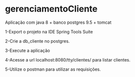 # gerenciamentoCliente

Aplicação com java 8 + banco postgres 9.5 + tomcat

1-Export o projeto na IDE Spring Tools Suite							

2-Crie a db_cliente no postgres.										

3-Execute a aplicação 													

4-Acesse a url localhost:8080/tty/clientes/ para listar clientes.

5-Utilize o postman para utilizar as requisições.

